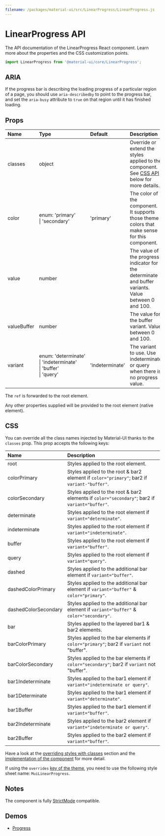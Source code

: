 ```yaml
---
filename: /packages/material-ui/src/LinearProgress/LinearProgress.js
---
```


<!--- This documentation is automatically generated, do not try to edit it. -->

# LinearProgress API

<p class="description">The API documentation of the LinearProgress React component. Learn more about the properties and the CSS customization points.</p>

```js
import LinearProgress from '@material-ui/core/LinearProgress';
```

## ARIA

If the progress bar is describing the loading progress of a particular region of a page,
you should use `aria-describedby` to point to the progress bar, and set the `aria-busy`
attribute to `true` on that region until it has finished loading.

## Props

| Name | Type | Default | Description |
|:-----|:-----|:--------|:------------|
| <span class="prop-name">classes</span> | <span class="prop-type">object</span> |  | Override or extend the styles applied to the component. See [CSS API](#css) below for more details. |
| <span class="prop-name">color</span> | <span class="prop-type">enum:&nbsp;'primary'<br>&#124;&nbsp;'secondary'<br></span> | <span class="prop-default">'primary'</span> | The color of the component. It supports those theme colors that make sense for this component. |
| <span class="prop-name">value</span> | <span class="prop-type">number</span> |  | The value of the progress indicator for the determinate and buffer variants. Value between 0 and 100. |
| <span class="prop-name">valueBuffer</span> | <span class="prop-type">number</span> |  | The value for the buffer variant. Value between 0 and 100. |
| <span class="prop-name">variant</span> | <span class="prop-type">enum:&nbsp;'determinate'<br>&#124;&nbsp;'indeterminate'<br>&#124;&nbsp;'buffer'<br>&#124;&nbsp;'query'<br></span> | <span class="prop-default">'indeterminate'</span> | The variant to use. Use indeterminate or query when there is no progress value. |

The `ref` is forwarded to the root element.

Any other properties supplied will be provided to the root element (native element).

## CSS

You can override all the class names injected by Material-UI thanks to the `classes` prop.
This prop accepts the following keys:


| Name | Description |
|:-----|:------------|
| <span class="prop-name">root</span> | Styles applied to the root element.
| <span class="prop-name">colorPrimary</span> | Styles applied to the root & bar2 element if `color="primary"`; bar2 if `variant-"buffer"`.
| <span class="prop-name">colorSecondary</span> | Styles applied to the root & bar2 elements if `color="secondary"`; bar2 if `variant="buffer"`.
| <span class="prop-name">determinate</span> | Styles applied to the root element if `variant="determinate"`.
| <span class="prop-name">indeterminate</span> | Styles applied to the root element if `variant="indeterminate"`.
| <span class="prop-name">buffer</span> | Styles applied to the root element if `variant="buffer"`.
| <span class="prop-name">query</span> | Styles applied to the root element if `variant="query"`.
| <span class="prop-name">dashed</span> | Styles applied to the additional bar element if `variant="buffer"`.
| <span class="prop-name">dashedColorPrimary</span> | Styles applied to the additional bar element if `variant="buffer"` & `color="primary"`.
| <span class="prop-name">dashedColorSecondary</span> | Styles applied to the additional bar element if `variant="buffer"` & `color="secondary"`.
| <span class="prop-name">bar</span> | Styles applied to the layered bar1 & bar2 elements.
| <span class="prop-name">barColorPrimary</span> | Styles applied to the bar elements if `color="primary"`; bar2 if `variant` not "buffer".
| <span class="prop-name">barColorSecondary</span> | Styles applied to the bar elements if `color="secondary"`; bar2 if `variant` not "buffer".
| <span class="prop-name">bar1Indeterminate</span> | Styles applied to the bar1 element if `variant="indeterminate or query"`.
| <span class="prop-name">bar1Determinate</span> | Styles applied to the bar1 element if `variant="determinate"`.
| <span class="prop-name">bar1Buffer</span> | Styles applied to the bar1 element if `variant="buffer"`.
| <span class="prop-name">bar2Indeterminate</span> | Styles applied to the bar2 element if `variant="indeterminate or query"`.
| <span class="prop-name">bar2Buffer</span> | Styles applied to the bar2 element if `variant="buffer"`.

Have a look at the [overriding styles with classes](/customization/components/#overriding-styles-with-classes) section
and the [implementation of the component](https://github.com/mui-org/material-ui/blob/master/packages/material-ui/src/LinearProgress/LinearProgress.js)
for more detail.

If using the `overrides` [key of the theme](/customization/themes/#css),
you need to use the following style sheet name: `MuiLinearProgress`.

## Notes

The component is fully [StrictMode](https://reactjs.org/docs/strict-mode.html) compatible.

## Demos

- [Progress](/components/progress/)

